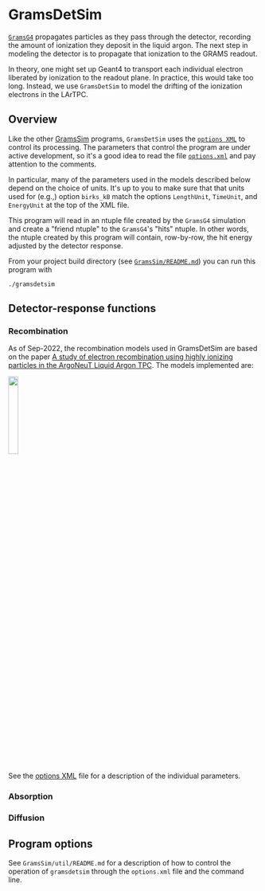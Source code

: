 # GramsDetSim

[`GramsG4`](../GramsG4) propagates particles as they pass through the
detector, recording the amount of ionization they deposit in the
liquid argon. The next step in modeling the detector is to propagate
that ionization to the GRAMS readout.

In theory, one might set up Geant4 to transport each individual
electron liberated by ionization to the readout plane. In practice,
this would take too long. Instead, we use `GramsDetSim` to model the
drifting of the ionization electrons in the LArTPC.

## Overview

Like the other [GramsSim](../) programs, `GramsDetSim` uses the
[`options XML`](../util/README.md) to control its processing. The
parameters that control the program are under active development, so
it's a good idea to read the file [`options.xml`](../options.xml) and
pay attention to the comments.

In particular, many of the parameters used in the models described
below depend on the choice of units. It's up to you to make sure that
that units used for (e.g.,) option `birks_kB` match the options
`LengthUnit`, `TimeUnit`, and `EnergyUnit` at the top of the XML file.



This program will read in an ntuple file created by the `GramsG4`
simulation and create a "friend ntuple" to the `GramsG4`'s "hits"
ntuple. In other words, the ntuple created by this program will
contain, row-by-row, the hit energy adjusted by the detector response.

From your project build directory (see
[`GramsSim/README.md`](../README.md)) you can run this program with

```
./gramsdetsim
```

## Detector-response functions

### Recombination

As of Sep-2022, the recombination models used in GramsDetSim are based
on the paper [A study of electron recombination using highly ionizing
particles in the ArgoNeuT Liquid Argon TPC][10]. The models
implemented are:

[10]: https://arxiv.org/abs/1306.1712

<img src="RecombinationModel.png" width="20%"/>

See the [options XML](../options.xml) file for a description of the
individual parameters.

### Absorption

### Diffusion

## Program options

See `GramsSim/util/README.md` for a description of how to control the
operation of `gramsdetsim` through the `options.xml` file and the
command line.
